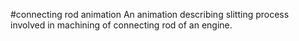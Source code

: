 #connecting rod animation
An animation describing slitting process involved in machining of connecting rod of an engine.

